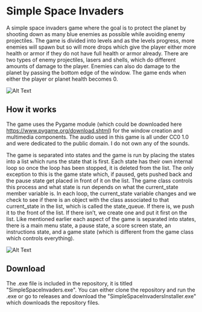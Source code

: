# Simple Space Invaders

A simple space invaders game where the goal is to protect the planet by shooting down as many blue enemies as possible while avoiding enemy projectiles. The game is divided into levels and as the levels progress, more enemies will spawn but so will more drops which give the player either more health or armor if they do not have full health or armor already. There are two types of enemy projectiles, lasers and shells, which do different amounts of damage to the player. Enemies can also do damage to the planet by passing the bottom edge of the window. The game ends when either the player or planet health becomes 0. 

![Alt Text](https://media.giphy.com/media/qak75mmRepf1pAR2Fo/giphy.gif)

## How it works

The game uses the Pygame module (which could be downloaded here https://www.pygame.org/download.shtml) for the window creation and multimedia components.  The audio used in this game is all under CC0 1.0 and were dedicated to the public domain. I do not own any of the sounds.  

The game is separated into states and the game is run by placing the states into a list which runs the state that is first. Each state has their own internal loop so once the loop has been stopped, it is deleted from the list. The only exception to this is the game state which, if paused, gets pushed back and the pause state get placed in front of it on the list.  The game class controls this process and what state is run depends on what the current_state member variable is. In each loop, the current_state variable changes and we check to see if there is an object with the class associated to that current_state in the list, which is called the state_queue. If there is, we push it to the front of the list. If there isn’t, we create one and put it first on the list. Like mentioned earlier each aspect of the game is separated into states, there is a main menu state, a pause state, a score screen state, an instructions state, and a game state (which is different from the game class which controls everything). 

![Alt Text](https://media.giphy.com/media/PvVK4V8lPBK3cJ4Alz/giphy.gif)

## Download

The .exe file is included in the repository, it is titled "SimpleSpaceInvaders.exe". You can either clone the repository and run the .exe or go to releases and download the "SimpleSpaceInvadersInstaller.exe" which downloads the repository files.
